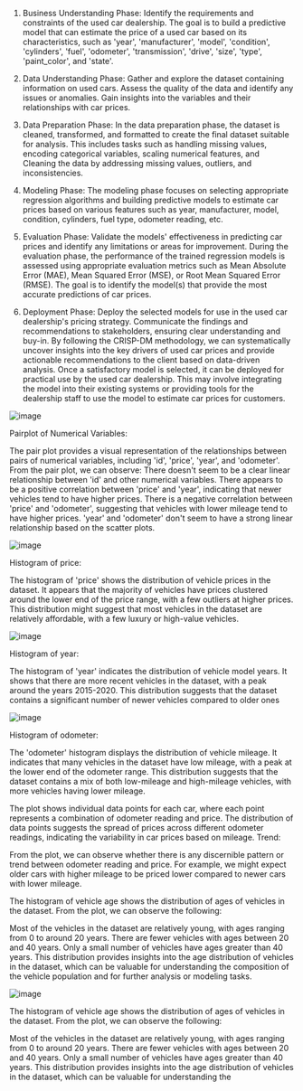 
1. Business Understanding Phase:
Identify the requirements and constraints of the used car dealership.
The goal is to build a predictive model that can estimate the price of a used car based on its characteristics, such as 'year', 'manufacturer', 'model', 'condition', 'cylinders', 'fuel', 'odometer', 'transmission', 'drive', 'size', 'type', 'paint_color', and 'state'.


2. Data Understanding Phase:
Gather and explore the dataset containing information on used cars.
Assess the quality of the data and identify any issues or anomalies.
Gain insights into the variables and their relationships with car prices.

3. Data Preparation Phase:
In the data preparation phase, the dataset is cleaned, transformed, and formatted to create the final dataset suitable for analysis. This includes tasks such as handling missing values, encoding categorical variables, scaling numerical features, and Cleaning the data by addressing missing values, outliers, and inconsistencies.

4. Modeling Phase:
The modeling phase focuses on selecting appropriate regression algorithms and building predictive models to estimate car prices based on various features such as year, manufacturer, model, condition, cylinders, fuel type, odometer reading, etc.

5. Evaluation Phase:
Validate the models' effectiveness in predicting car prices and identify any limitations or areas for improvement.
During the evaluation phase, the performance of the trained regression models is assessed using appropriate evaluation metrics such as Mean Absolute Error (MAE), Mean Squared Error (MSE), or Root Mean Squared Error (RMSE). The goal is to identify the model(s) that provide the most accurate predictions of car prices.

6. Deployment Phase:
Deploy the selected models for use in the used car dealership's pricing strategy.
Communicate the findings and recommendations to stakeholders, ensuring clear understanding and buy-in.
By following the CRISP-DM methodology, we can systematically uncover insights into the key drivers of used car prices and provide actionable recommendations to the client based on data-driven analysis.
Once a satisfactory model is selected, it can be deployed for practical use by the used car dealership. This may involve integrating the model into their existing systems or providing tools for the dealership staff to use the model to estimate car prices for customers.






![image](https://github.com/Soha1950/As11.1/assets/160794678/85b44635-1c10-467e-acc3-6175a8e0956f)

Pairplot of Numerical Variables:

The pair plot provides a visual representation of the relationships between pairs of numerical variables, including 'id', 'price', 'year', and 'odometer'. From the pair plot, we can observe:
There doesn't seem to be a clear linear relationship between 'id' and other numerical variables.
There appears to be a positive correlation between 'price' and 'year', indicating that newer vehicles tend to have higher prices.
There is a negative correlation between 'price' and 'odometer', suggesting that vehicles with lower mileage tend to have higher prices.
'year' and 'odometer' don't seem to have a strong linear relationship based on the scatter plots.

![image](https://github.com/Soha1950/As11.1/assets/160794678/50769aeb-66a2-4c11-96ff-bd857327de70)

Histogram of price:

The histogram of 'price' shows the distribution of vehicle prices in the dataset. It appears that the majority of vehicles have prices clustered around the lower end of the price range, with a few outliers at higher prices. This distribution might suggest that most vehicles in the dataset are relatively affordable, with a few luxury or high-value vehicles.


![image](https://github.com/Soha1950/As11.1/assets/160794678/6fc9ceab-0be4-4c0e-8d52-540a6f536ee0)

Histogram of year:

The histogram of 'year' indicates the distribution of vehicle model years. It shows that there are more recent vehicles in the dataset, with a peak around the years 2015-2020. This distribution suggests that the dataset contains a significant number of newer vehicles compared to older ones


![image](https://github.com/Soha1950/As11.1/assets/160794678/b1e7951b-e80d-4c03-b32a-c496c8762d4b)

Histogram of odometer:

The 'odometer' histogram displays the distribution of vehicle mileage. It indicates that many vehicles in the dataset have low mileage, with a peak at the lower end of the odometer range. This distribution suggests that the dataset contains a mix of both low-mileage and high-mileage vehicles, with more vehicles having lower mileage.





The plot shows individual data points for each car, where each point represents a combination of odometer reading and price.
The distribution of data points suggests the spread of prices across different odometer readings, indicating the variability in car prices based on mileage.
Trend:

From the plot, we can observe whether there is any discernible pattern or trend between odometer reading and price. For example, we might expect older cars with higher mileage to be priced lower compared to newer cars with lower mileage.


The histogram of vehicle age shows the distribution of ages of vehicles in the dataset. From the plot, we can observe the following:

Most of the vehicles in the dataset are relatively young, with ages ranging from 0 to around 20 years.
There are fewer vehicles with ages between 20 and 40 years.
Only a small number of vehicles have ages greater than 40 years.
This distribution provides insights into the age distribution of vehicles in the dataset, which can be valuable for understanding the composition of the vehicle population and for further analysis or modeling tasks.

![image](https://github.com/Soha1950/As11.1/assets/160794678/156636bc-0dd9-4308-b00c-e19f1cf652e3)

The histogram of vehicle age shows the distribution of ages of vehicles in the dataset. From the plot, we can observe the following:

Most of the vehicles in the dataset are relatively young, with ages ranging from 0 to around 20 years.
There are fewer vehicles with ages between 20 and 40 years.
Only a small number of vehicles have ages greater than 40 years.
This distribution provides insights into the age distribution of vehicles in the dataset, which can be valuable for understanding the 





